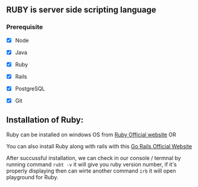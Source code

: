## RUBY is server side scripting language

### Prerequisite
- [x] Node
- [x] Java
- [x] Ruby
- [x] Rails
- [x] PostgreSQL
- [x] Git


## Installation of Ruby:
Ruby can be installed on windows OS from [Ruby Official website](https://www.ruby-lang.org/en/documentation/installation/#winget)
OR

You can also install Ruby along with rails with this [Go Rails Official Website](https://gorails.com/setup/windows/11)

After succussful installation, we can check in our console / termnal by running command ```rubt -v``` it will give you ruby version number, if it's properly displaying then can wirte another command ```irb``` it will open playground for Ruby.


